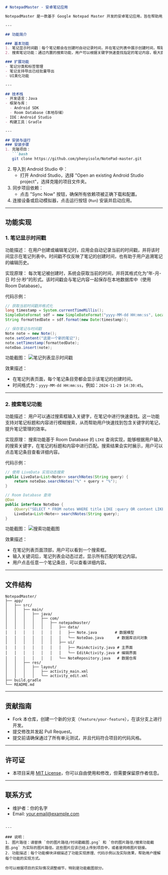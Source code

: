 
```markdown
# NotepadMaster - 安卓笔记应用

NotepadMaster 是一款基于 Google Notepad Master 开发的安卓笔记应用，旨在帮助用户高效管理个人笔记。应用主要提供了笔记的基本管理功能，包括记录笔记时间戳以及支持快速搜索笔记内容，便于用户查看历史记录并快速定位需要的信息。

---

## 功能简介

### 基本功能
1. 笔记显示时间戳：每个笔记都会在创建时自动记录时间，并在笔记列表中展示创建时间，帮助用户追踪每条笔记的时间信息。
2. 搜索笔记功能：通过内置的搜索功能，用户可以根据关键字快速查找指定的笔记内容，极大提高笔记管理的效率。

### 扩展功能
- 笔记分类和标签管理
- 笔记支持导出已经批量导出
- UI美化功能

---

## 技术栈
- 开发语言：Java
- 框架与库：
  - Android SDK
  - Room Database（本地存储）
- IDE：Android Studio
- 构建工具：Gradle

---

## 安装与运行
### 安装步骤
1. 克隆项目：
   ```bash
   git clone https://github.com/phenyisole/NotePad-master.git
   ```
2. 导入到 Android Studio 中：
   - 打开 Android Studio，选择 "Open an existing Android Studio project"，选择克隆的项目文件夹。
3. 同步项目依赖：
   - 点击 "Sync Now" 按钮，确保所有依赖项被正确下载和配置。
4. 连接设备或启动模拟器，点击运行按钮 (`Run`) 安装并启动应用。

---

## 功能实现

### 1. 笔记显示时间戳
   功能描述：
   在用户创建或编辑笔记时，应用会自动记录当前的时间戳，并将该时间显示在笔记列表中。时间戳不仅反映了笔记的创建时间，也有助于用户追溯笔记的编辑历史。

   实现原理：
   每次笔记被创建时，系统会获取当前的时间，并将其格式化为“年-月-日 时:分:秒”的形式。该时间戳会与笔记内容一起保存在本地数据库中（使用 Room Database）。

   代码示例：
   ```java
   // 获取当前时间戳并格式化
   long timestamp = System.currentTimeMillis();
   SimpleDateFormat sdf = new SimpleDateFormat("yyyy-MM-dd HH:mm:ss", Locale.getDefault());
   String formattedDate = sdf.format(new Date(timestamp));
   
   // 保存笔记与时间戳
   Note note = new Note();
   note.setContent("这是一个新的笔记");
   note.setTimestamp(formattedDate);
   noteDao.insert(note);
   ```

   功能截图：
   ![笔记列表显示时间戳](你的图片路径/时间戳截图.png)

   效果描述：
   - 在笔记列表页面，每个笔记条目旁都会显示该笔记的创建时间。
   - 时间格式为：`yyyy-MM-dd HH:mm:ss`，例如：`2024-11-29 14:30:45`。

---

### 2. 搜索笔记功能
   功能描述：
   用户可以通过搜索框输入关键字，在笔记中进行快速查找。这一功能支持对笔记标题和内容进行模糊搜索，从而帮助用户快速找到包含关键字的笔记，提升笔记管理的效率。

   实现原理：
   搜索功能基于 Room Database 的 `LIKE` 查询实现，能够根据用户输入的搜索关键字，在笔记的标题和内容中进行匹配。搜索结果会实时展示，用户可以点击笔记条目查看详细内容。

   代码示例：
   ```java
   // 使用 LiveData 实现动态搜索
   public LiveData<List<Note>> searchNotes(String query) {
       return noteDao.searchNotes("%" + query + "%");
   }
   
   // Room Database 查询
   @Dao
   public interface NoteDao {
       @Query("SELECT * FROM notes WHERE title LIKE :query OR content LIKE :query")
       LiveData<List<Note>> searchNotes(String query);
   }
   ```

   功能截图：
   ![搜索功能截图](你的图片路径/搜索功能截图.png)

   效果描述：
   - 在笔记列表页面顶部，用户可以看到一个搜索框。
   - 输入关键词后，笔记列表会动态过滤，显示所有匹配的笔记内容。
   - 用户点击任意一个笔记条目，可以查看详细内容。

---

## 文件结构
```plaintext
NotepadMaster/
├── app/
│   ├── src/
│   │   ├── main/
│   │   │   ├── java/
│   │   │   │   ├── com/
│   │   │   │   │   ├── notepadmaster/
│   │   │   │   │   │   ├── data/
│   │   │   │   │   │   │   ├── Note.java        # 数据模型
│   │   │   │   │   │   │   └── NoteDao.java      # 数据库访问对象
│   │   │   │   │   │   ├── ui/
│   │   │   │   │   │   │   ├── MainActivity.java # 主界面
│   │   │   │   │   │   │   └── EditActivity.java # 编辑界面
│   │   │   │   │   │   └── NoteRepository.java   # 数据仓库
│   │   ├── res/
│   │   │   ├── layout/
│   │   │   │   ├── activity_main.xml
│   │   │   │   └── activity_edit.xml
├── build.gradle
└── README.md
```

---

## 贡献指南
- Fork 本仓库，创建一个新的分支（`feature/your-feature`），在该分支上进行开发。
- 提交修改并发起 Pull Request。
- 提交前请确保通过了所有单元测试，并且代码符合项目的代码风格。

---

## 许可证
- 本项目采用 [MIT License](LICENSE)，你可以自由使用和修改，但需要保留原作者信息。

---

## 联系方式
- 维护者：你的名字
- Email: your.email@example.com
```

---

### 说明：
1. 图片路径：请替换 `你的图片路径/时间戳截图.png` 和 `你的图片路径/搜索功能截图.png` 为实际的图片路径。这些图片应该已经上传到项目中，或者是网络图片链接。
2. 功能描述：每个功能模块详细描述了功能实现原理、代码示例以及实际效果，帮助用户理解每个功能的实现方式。

你可以根据项目的实际情况调整细节，特别是功能截图部分。
